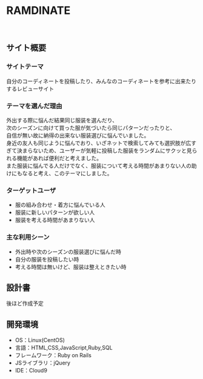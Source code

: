 # RAMDINATE
​
## サイト概要
### サイトテーマ
自分のコーディネートを投稿したり、みんなのコーディネートを参考に出来たりするレビューサイト
​
### テーマを選んだ理由
外出する際に悩んだ結果同じ服装を選んだり、<br>
次のシーズンに向けて買った服が気づいたら同じパターンだったりと、<br>
自信が無い故に納得の出来ない服装選びに悩んでいました。<br>
身近の友人も同じように悩んでおり、いざネットで検索してみても選択肢が広すぎて決まらないため、ユーザーが気軽に投稿した服装をランダムにサクッと見られる機能があれば便利だと考えました。<br>
また服装に悩んでる人だけでなく、服装について考える時間があまりない人の助けにもなると考え、このテーマにしました。
​
### ターゲットユーザ
- 服の組み合わせ・着方に悩んでいる人
- 服装に新しいパターンが欲しい人
- 服装を考える時間があまりない人
​
### 主な利用シーン
- 外出時や次のシーズンの服装選びに悩んだ時
- 自分の服装を投稿したい時
- 考える時間は無いけど、服装は整えときたい時
​
## 設計書
後ほど作成予定
​
## 開発環境
- OS：Linux(CentOS)
- 言語：HTML,CSS,JavaScript,Ruby,SQL
- フレームワーク：Ruby on Rails
- JSライブラリ：jQuery
- IDE：Cloud9
​
